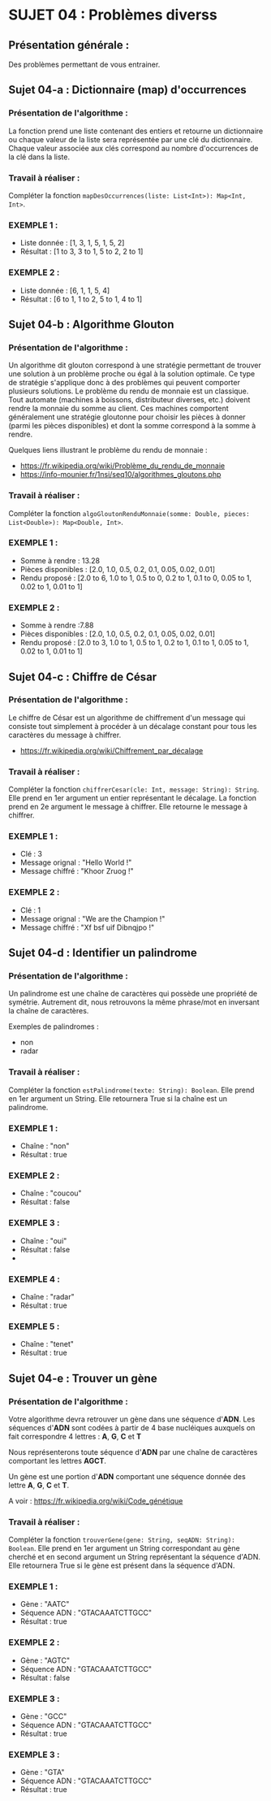 # SUJET 04 : Problèmes diverss

## Présentation générale :
Des problèmes permettant de vous entrainer.

## Sujet 04-a : Dictionnaire (map) d'occurrences

### Présentation de l'algorithme :
La fonction prend une liste contenant des entiers et retourne un dictionnaire ou chaque valeur de la liste sera représentée par une clé du dictionnaire. Chaque valeur associée aux clés correspond au nombre d'occurrences de la clé dans la liste.

### Travail à réaliser :

Compléter la fonction `mapDesOccurrences(liste: List<Int>): Map<Int, Int>`.

### EXEMPLE 1 :
* Liste donnée : [1, 3, 1, 5, 1, 5, 2]
* Résultat : [1 to 3, 3 to 1, 5 to 2, 2 to 1]

### EXEMPLE 2 :
* Liste donnée : [6, 1, 1, 5, 4]
* Résultat : [6 to 1, 1 to 2, 5 to 1, 4 to 1]



## Sujet 04-b : Algorithme Glouton

### Présentation de l'algorithme :
Un algorithme dit glouton correspond à une stratégie permettant de trouver une solution à un problème proche ou égal à la solution optimale. Ce type de stratégie s'applique donc à des problèmes qui peuvent comporter plusieurs solutions.
Le problème du rendu de monnaie est un classique. Tout automate (machines à boissons, distributeur diverses, etc.) doivent rendre la monnaie du somme au client. Ces machines comportent généralement une stratégie gloutonne pour choisir les pièces à donner (parmi les pièces disponibles) et dont la somme correspond à la somme à rendre.

Quelques liens illustrant le problème du rendu de monnaie :
* https://fr.wikipedia.org/wiki/Problème_du_rendu_de_monnaie
* https://info-mounier.fr/1nsi/seq10/algorithmes_gloutons.php

### Travail à réaliser :

Compléter la fonction `algoGloutonRenduMonnaie(somme: Double, pieces: List<Double>): Map<Double, Int>`. 

### EXEMPLE 1 :
* Somme à rendre : 13.28
* Pièces disponibles : [2.0, 1.0, 0.5, 0.2, 0.1, 0.05, 0.02, 0.01]
* Rendu proposé : [2.0 to 6, 1.0 to 1, 0.5 to 0, 0.2 to 1, 0.1 to 0, 0.05 to 1, 0.02 to 1, 0.01 to 1]

### EXEMPLE 2 :
* Somme à rendre :7.88
* Pièces disponibles : [2.0, 1.0, 0.5, 0.2, 0.1, 0.05, 0.02, 0.01]
* Rendu proposé : [2.0 to 3, 1.0 to 1, 0.5 to 1, 0.2 to 1, 0.1 to 1, 0.05 to 1, 0.02 to 1, 0.01 to 1]



## Sujet 04-c : Chiffre de César

### Présentation de l'algorithme :

Le chiffre de César est un algorithme de chiffrement d'un message qui consiste tout simplement à procéder à un décalage constant pour tous les caractères du message à chiffrer.

* https://fr.wikipedia.org/wiki/Chiffrement_par_décalage

### Travail à réaliser :

Compléter la fonction `chiffrerCesar(cle: Int, message: String): String`. Elle prend en 1er argument un entier représentant le décalage. La fonction prend en 2e argument le message à chiffrer. Elle retourne le message à chiffrer.

### EXEMPLE 1 :
* Clé : 3
* Message orignal : "Hello World !"
* Message chiffré : "Khoor Zruog !"

### EXEMPLE 2 :
* Clé : 1
* Message orignal : "We are the Champion !"
* Message chiffré : "Xf bsf uif Dibnqjpo !"


## Sujet 04-d : Identifier un palindrome

### Présentation de l'algorithme :

Un palindrome est une chaîne de caractères qui possède une propriété de symétrie. Autrement dit, nous retrouvons la même phrase/mot en inversant la chaîne de caractères.

Exemples de palindromes :
* non
* radar

### Travail à réaliser :

Compléter la fonction `estPalindrome(texte: String): Boolean`. Elle prend en 1er argument un String. Elle retournera True si la chaîne est un palindrome.

### EXEMPLE 1 :
* Chaîne : "non"
* Résultat : true

### EXEMPLE 2 :
* Chaîne : "coucou"
* Résultat : false

### EXEMPLE 3 :
* Chaîne : "oui"
* Résultat : false
* 
### EXEMPLE 4 :
* Chaîne : "radar"
* Résultat : true

### EXEMPLE 5 :
* Chaîne : "tenet"
* Résultat : true


## Sujet 04-e : Trouver un gène

### Présentation de l'algorithme :

Votre algorithme devra retrouver un gène dans une séquence d'**ADN**. Les séquences d'**ADN** sont codées à partir de 4 base nucléiques auxquels on fait correspondre 4 lettres : **A**, **G**, **C** et **T**

Nous représenterons toute séquence d'**ADN** par une chaîne de caractères comportant les lettres **AGCT**.

Un gène est une portion d'**ADN** comportant une séquence donnée des lettre **A**, **G**, **C** et **T**.

A voir : https://fr.wikipedia.org/wiki/Code_génétique



### Travail à réaliser :

Compléter la fonction `trouverGene(gene: String, seqADN: String): Boolean`. Elle prend en 1er argument un String correspondant au gène cherché et en second argument un String représentant la séquence d'ADN. Elle retournera True si le gène est présent dans la séquence d'ADN.

### EXEMPLE 1 :
* Gène : "AATC"
* Séquence ADN : "GTACAAATCTTGCC"
* Résultat : true

### EXEMPLE 2 :
* Gène : "AGTC"
* Séquence ADN : "GTACAAATCTTGCC"
* Résultat : false

### EXEMPLE 3 :
* Gène : "GCC"
* Séquence ADN : "GTACAAATCTTGCC"
* Résultat : true

### EXEMPLE 3 :
* Gène : "GTA"
* Séquence ADN : "GTACAAATCTTGCC"
* Résultat : true
